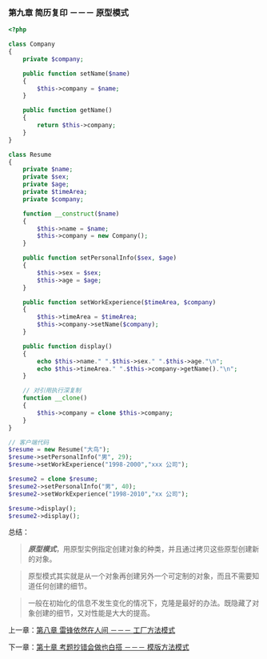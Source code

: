 ### 第九章 简历复印 －－－ 原型模式

```php
<?php 

class Company
{
    private $company;

    public function setName($name)
    {
        $this->company = $name;
    }

    public function getName()
    {
        return $this->company;
    }
}

class Resume
{
    private $name;
    private $sex;
    private $age;
    private $timeArea;
    private $company;

    function __construct($name)
    {
        $this->name = $name;
        $this->company = new Company();
    }

    public function setPersonalInfo($sex, $age)
    {
        $this->sex = $sex;
        $this->age = $age;
    }

    public function setWorkExperience($timeArea, $company)
    {
        $this->timeArea = $timeArea;
        $this->company->setName($company);
    }

    public function display()
    {
        echo $this->name." ".$this->sex." ".$this->age."\n";
        echo $this->timeArea." ".$this->company->getName()."\n";
    }

    // 对引用执行深复制
    function __clone()
    {
        $this->company = clone $this->company;
    }
}

// 客户端代码
$resume = new Resume("大鸟");
$resume->setPersonalInfo("男", 29);
$resume->setWorkExperience("1998-2000","xxx 公司");

$resume2 = clone $resume;
$resume2->setPersonalInfo("男", 40);
$resume2->setWorkExperience("1998-2010","xx 公司");

$resume->display();
$resume2->display();

```

总结：

> ***原型模式***，用原型实例指定创建对象的种类，并且通过拷贝这些原型创建新的对象。

> 原型模式其实就是从一个对象再创建另外一个可定制的对象，而且不需要知道任何创建的细节。

> 一般在初始化的信息不发生变化的情况下，克隆是最好的办法。既隐藏了对象创建的细节，又对性能是大大的提高。


上一章：[第八章 雷锋依然在人间 －－－ 工厂方法模式](../files/chapter8.md)

下一章：[第十章 考题抄错会做也白搭 －－－ 模版方法模式](../files/chapter10.md)